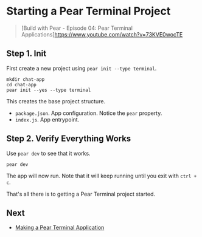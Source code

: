 # Starting a Pear Terminal Project

> [Build with Pear - Episode 04: Pear Terminal Applications]https://www.youtube.com/watch?v=73KVE0wocTE

## Step 1. Init

First create a new project using `pear init --type terminal`.

```
mkdir chat-app
cd chat-app
pear init --yes --type terminal
```

This creates the base project structure.

- `package.json`. App configuration. Notice the `pear` property.
- `index.js`. App entrypoint.

## Step 2. Verify Everything Works

Use `pear dev` to see that it works.

```
pear dev
```

The app will now run. Note that it will keep running until you exit with `ctrl + c`.

That's all there is to getting a Pear Terminal project started.


## Next

* [Making a Pear Terminal Application](./making-a-pear-terminal-app.md)
